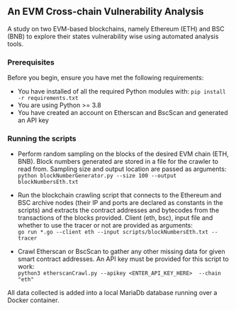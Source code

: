 ## An EVM Cross-chain Vulnerability Analysis

A study on two EVM-based blockchains, namely Ethereum (ETH) and BSC (BNB) to explore their states vulnerability wise
using automated analysis tools. 

### Prerequisites

Before you begin, ensure you have met the following requirements:

* You have installed of all the required Python modules with:  `pip install -r requirements.txt`
* You are using Python >= 3.8
* You have created an account on Etherscan and BscScan and generated an API key

### Running the scripts

* Perform random sampling on the blocks of the desired EVM chain (ETH, BNB). Block numbers
generated are stored in a file for the crawler to read from. Sampling size and output location are
passed as arguments: <br>
`python blockNumberGenerator.py --size 100 --output blockNumbersEth.txt`


* Run the blockchain crawling script that connects to the Ethereum and BSC archive nodes 
(their IP and ports are declared as constants in the scripts) and extracts the contract addresses
and bytecodes from the transactions of the blocks provided. Client (eth, bsc), input file and
whether to use the tracer or not are provided as arguments: <br>
`go run *.go --client eth --input scripts/blockNumbersEth.txt --tracer`


* Crawl Etherscan or BscScan to gather any other missing data for given smart contract addresses.
An API key must be provided for this script to work: <br>
`python3 etherscanCrawl.py --apikey <ENTER_API_KEY_HERE>  --chain "eth" `

All data collected is added into a local MariaDb database running over a Docker container.